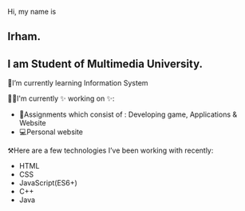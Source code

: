 Hi, my name is
## Irham.
## I am Student of Multimedia University.

📕I’m currently learning Information System

🧑‍🏭I'm currently ✨ working on ✨:
- 📑Assignments which consist of : Developing game, Applications & Website
- 💻Personal website 

⚒️Here are a few technologies I’ve been working with recently:
- HTML
- CSS
- JavaScript(ES6+)
- C++
- Java

<!--
**kyiwsr/kyiwsr** is a ✨ _special_ ✨ repository because its `README.md` (this file) appears on your GitHub profile.

I'm Irham. 

- 🔭 I’m currently working on ...
- 🌱 I’m currently learning ...
- 👯 I’m looking to collaborate on ...
- 🤔 I’m looking for help with ...
- 💬 Ask me about ...
- 📫 How to reach me: ...
- 😄 Pronouns: ...
- ⚡ Fun fact: ...
-->
